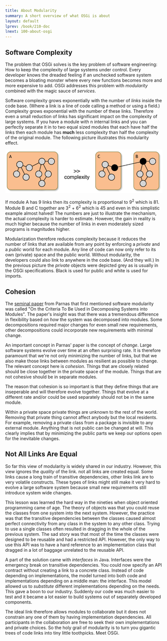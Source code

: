 ```yaml
---
title: About Modularity
summary: A short overview of what OSGi is about
layout: default
lprev: /book/210-doc
lnext: 100-about-osgi
---
```


## Software Complexity

The problem that OSGi solves is the key problem of software engineering: How to keep the complexity of large systems under control. Every developer knows the dreaded feeling if an unchecked software system becomes a bloating monster where every new functions becomes more and more expensive to add. OSGi addresses this problem with _modularity_ combined with the magic sauce of _services_.

Software complexity grows exponentially with the number of _links_ inside the code base. (Where a link is a line of code calling a method or using a field.) Complexity grows exponential with the number of these links. Therefore even a small reduction of links has significant impact on the complexity of large systems. If you have a module with n internal links and you can perfectly separate it in to two equal sized modules that each have half the links then each module has **much** less complexity than half the complexity of the original module. The following picture illustrates this modularity effect.

![Modularity and complexity](img/complexity-1.png)

If module A has 9 links then its complexity is proportional to 9<sup>2</sup> which is 81. Module B and C together are 3<sup>2</sup> + 6<sup>2</sup> which is 45 and even in this simplistic example almost halved! The numbers are just to illustrate the mechanism, the actual complexity is harder to estimate. However, the gain in reality is much higher because the number of links in even moderately sized programs is magnitudes higher.  

Modularization therefore reduces complexity because it reduces the number of links that are available from any point by enforcing a _private_ and a _public_ world for each module. Any line of code can now only refer to its own (private) space and the public world. Without modularity, the developers could also link to anywhere in the code base. (And they will.) In the previous picture the _private_ objects were depicted grey as is usually in the OSGi specifications. Black is used for public and white is used for imports.  

## Cohesion
The [seminal paper][parnas] from Parnas that first mentioned software modularity was called "On the Criteria To Be Used in Decomposing Systems into Modules". The paper's insight was that there was a tremendous difference in flexibility based on _how_ the system was decomposed into modules. Some decompositions required major changes for even small new requirements, other decompositions could incorporate new requirements with minimal change. 

An important concept in Parnas' paper is the concept of _change_. Large software systems evolve over time at an often surprising rate. It is therefore paramount that we're not only minimizing the number of links, but that we also make those links between modules as resilient as possible to change. The relevant concept here is _cohesion_. Things that are closely related should be close together in the private space of the module. Things that are not cohesive should be in separate modules.

The reason that cohesion is so important is that they define things that are inseperable and will therefore evolve together. Things that evolve at a different rate and/or could be used separately should not be in the same module.  
   
Within a private space private things are unknown to the rest of the world. Removing that private thing cannot affect anybody but the local residents. For example, removing a private class from a package is invisible to any external module. Anything that is not public can be changed at will. This clearly implies that by minimizing the public parts we keep our options open for the inevitable changes.     

## Not All Links Are Equal

So far this view of modularity is widely shared in our industry. However, this view ignores the _quality_ of the link. not all links are created equal. Some links cause a long train of transitive dependencies, other links link are to very volatile constructs. These types of links might still make it very hard to evolve a large software system because small new requirements still introduce system wide changes.

This lesson was learned the hard way in the nineties when object oriented programming came of age. The theory of objects was that you could reuse the classes from one system into the next system. However, the practice was that the transitive dependencies between the classes caused almost perfect connectivity from any class in the system to any other class. Trying to use a single classes often resulted in dragging in the whole of the previous system. The sad story was that most of the time the classes were designed to be reusable and had a restricted API. However, the only way to use this API was to have a hard reference to an implementation class that dragged in a lot of baggage unrelated to the reusable API. 

A part of the solution came with _interfaces_ in Java. Interfaces were the emergency break on transitive dependencies. You could now specify an API contract without creating a link to a concrete class. Instead of code depending on implementations, the model turned into both code and implementations depending on a middle man: the interface. This model allowed us to _substitute_ different implementations depending on the needs. This gave a boon to our industry. Suddenly our code was much easier to test and it became a lot easier to build systems out of separately developed components. 

The ideal link therefore allows modules to collaborate but it does not constrain any one of them by having implementation dependencies. All participants in the collaboration are free to seek their own implementations and private choices. So the holy grail of modularity is to turn you gigantic trees of code links into tiny little toothpicks. Meet OSGi.

[parnas]: https://www.cs.umd.edu/class/spring2003/cmsc838p/Design/criteria.pdf
